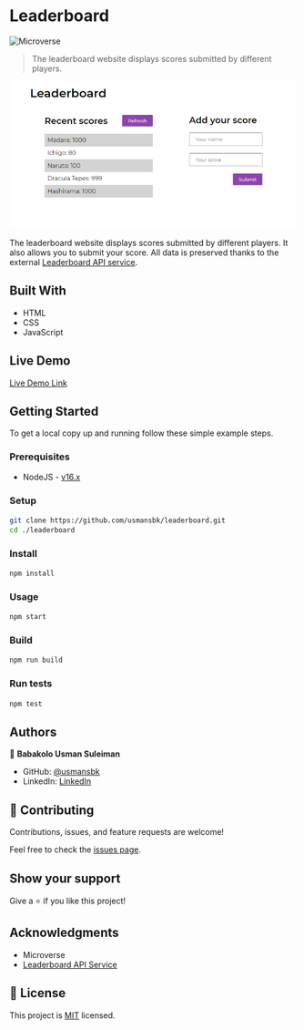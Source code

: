 # Leaderboard

![Microverse](https://img.shields.io/badge/Microverse-blueviolet)

> The leaderboard website displays scores submitted by different players.

![screenshot](./app_screenshot.png)

The leaderboard website displays scores submitted by different players. It also allows you to submit your score. All data is preserved thanks to the external [Leaderboard API service](https://www.notion.so/microverse/Leaderboard-API-service-24c0c3c116974ac49488d4eb0267ade3).

## Built With

- HTML
- CSS
- JavaScript

## Live Demo

[Live Demo Link](https://usmansbk.github.io/leaderboard/)

## Getting Started

To get a local copy up and running follow these simple example steps.

### Prerequisites

- NodeJS - [v16.x](https://nodejs.org/en/)

### Setup

```bash
git clone https://github.com/usmansbk/leaderboard.git
cd ./leaderboard
```

### Install

```bash
npm install
```

### Usage

```bash
npm start
```

### Build

```bash
npm run build
```

### Run tests

```bash
npm test
```

## Authors

👤 **Babakolo Usman Suleiman**

- GitHub: [@usmansbk](https://github.com/usmansbk)
- LinkedIn: [LinkedIn](https://www.linkedin.com/in/usman-suleiman-82b444140/)

## 🤝 Contributing

Contributions, issues, and feature requests are welcome!

Feel free to check the [issues page](../../issues/).

## Show your support

Give a ⭐️ if you like this project!

## Acknowledgments

- Microverse
- [Leaderboard API Service](https://www.notion.so/microverse/Leaderboard-API-service-24c0c3c116974ac49488d4eb0267ade3)

## 📝 License

This project is [MIT](./MIT.md) licensed.
